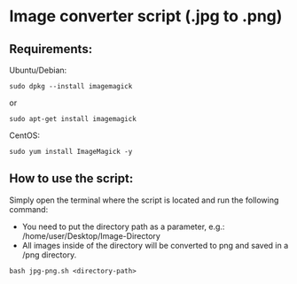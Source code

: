 # Image converter script (.jpg to .png)

## Requirements:

Ubuntu/Debian:

```
sudo dpkg --install imagemagick
```
or

```
sudo apt-get install imagemagick
```

CentOS:
```
sudo yum install ImageMagick -y
```

## How to use the script:

Simply open the terminal where the script is located and run the following command:
- You need to put the directory path as a parameter, e.g.: /home/user/Desktop/Image-Directory
- All images inside of the directory will be converted to png and saved in a /png directory.

```
bash jpg-png.sh <directory-path>
```